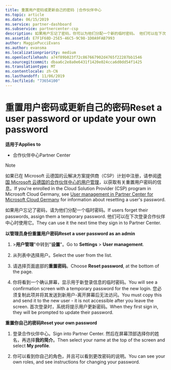 ```yaml
---
title: 重置用户密码或更新自己的密码 |合作伙伴中心
ms.topic: article
ms.date: 06/15/2019
ms.service: partner-dashboard
ms.subservice: partnercenter-csp
description: 如果用户忘记了密码，你可以为他们分配一个新的临时密码。 他们可以在下次登录合作伙伴中心时使用它。
ms.assetid: E7F1F68D-25E5-46C5-9C98-1D0A9FAB7993
author: MaggiePucciEvans
ms.author: evansma
ms.localizationpriority: medium
ms.openlocfilehash: a74f89b023f72c867667902d4765f22287bb1546
ms.sourcegitcommit: dbaa6c2e8a0e6431f1420e024cca6d0dd54f1425
ms.translationtype: MT
ms.contentlocale: zh-CN
ms.lasthandoff: 11/06/2019
ms.locfileid: "73654100"
---
```

# <a name="reset-a-user-password-or-update-your-own-password"></a><span data-ttu-id="bc756-104">重置用户密码或更新自己的密码</span><span class="sxs-lookup"><span data-stu-id="bc756-104">Reset a user password or update your own password</span></span>

<span data-ttu-id="bc756-105">**适用于**</span><span class="sxs-lookup"><span data-stu-id="bc756-105">**Applies to**</span></span>

-  <span data-ttu-id="bc756-106">合作伙伴中心</span><span class="sxs-lookup"><span data-stu-id="bc756-106">Partner Center</span></span>
   
> [!NOTE]  
>  <span data-ttu-id="bc756-107">如果已在 Microsoft 云德国的云解决方案提供商（CSP）计划中注册，请参阅[德国 Microsoft 云德国的合作伙伴中心的用户管理](user-management-in-partner-center-for-microsoft-cloud-germany.md)，以获取有关重置用户密码的信息。</span><span class="sxs-lookup"><span data-stu-id="bc756-107">If you're enrolled in the Cloud Solution Provider (CSP) program in Microsoft Cloud Germany, see [User management in Partner Center for Microsoft Cloud Germany](user-management-in-partner-center-for-microsoft-cloud-germany.md) for information about resetting a user's password.</span></span>

<span data-ttu-id="bc756-108">如果用户忘记了密码，请为他们分配一个临时密码。</span><span class="sxs-lookup"><span data-stu-id="bc756-108">If users forget their passwords, assign them a temporary password.</span></span> <span data-ttu-id="bc756-109">他们可以在下次登录合作伙伴中心时使用它。</span><span class="sxs-lookup"><span data-stu-id="bc756-109">They can use it the next time they sign in to Partner Center.</span></span>

<span data-ttu-id="bc756-110">**以管理员身份重置用户密码**</span><span class="sxs-lookup"><span data-stu-id="bc756-110">**Reset a user password as an admin**</span></span>

1.  <span data-ttu-id="bc756-111">&gt;**用户管理**"中转到"**设置**"。</span><span class="sxs-lookup"><span data-stu-id="bc756-111">Go to **Settings** &gt; **User management**.</span></span>
2.  <span data-ttu-id="bc756-112">从列表中选择用户。</span><span class="sxs-lookup"><span data-stu-id="bc756-112">Select the user from the list.</span></span>

3.  <span data-ttu-id="bc756-113">请选择页面底部的**重置密码**。</span><span class="sxs-lookup"><span data-stu-id="bc756-113">Choose **Reset password**, at the bottom of the page.</span></span>

4.  <span data-ttu-id="bc756-114">你将看到一个确认屏幕，显示用于新登录信息的临时密码。</span><span class="sxs-lookup"><span data-stu-id="bc756-114">You will see a confirmation screen with a temporary password for the new login.</span></span> <span data-ttu-id="bc756-115">您必须复制此项并将其发送到新用户-离开屏幕后无法访问。</span><span class="sxs-lookup"><span data-stu-id="bc756-115">You must copy this and send it to the new user - it is not accessible after you leave the screen.</span></span> <span data-ttu-id="bc756-116">首次登录时，系统将提示用户更新密码。</span><span class="sxs-lookup"><span data-stu-id="bc756-116">When they first sign in, they will be prompted to update their password.</span></span>

<span data-ttu-id="bc756-117">**重置你自己的密码**</span><span class="sxs-lookup"><span data-stu-id="bc756-117">**Reset your own password**</span></span>

1.  <span data-ttu-id="bc756-118">登录合作伙伴中心。</span><span class="sxs-lookup"><span data-stu-id="bc756-118">Sign into Partner Center.</span></span> <span data-ttu-id="bc756-119">然后在屏幕顶部选择你的姓名，再选择**我的简介**。</span><span class="sxs-lookup"><span data-stu-id="bc756-119">Then select your name at the top of the screen and select **My profile**.</span></span>

2.  <span data-ttu-id="bc756-120">你可以看到你自己的角色，并且可以看到更改密码的说明。</span><span class="sxs-lookup"><span data-stu-id="bc756-120">You can see your own roles, and see instructions for changing your password.</span></span>

 

 



